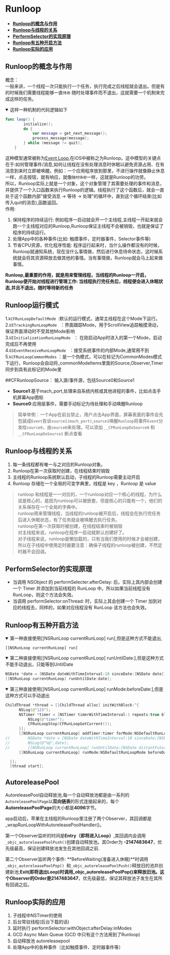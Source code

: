 # Runloop

- **[Runloop的概念与作用](#runloop的概念与作用)**
- **[Runloop与线程的关系](#runloop与线程的关系)**
- **[PerformSelector的实现原理](#performSelector的实现原理)**
- **[Runloop有五种开启方法](#runloop有五种开启方法)**
- **[Runloop实际的应用](#runloop实际的应用)**


## Runloop的概念与作用
概念：  
一般来讲，一个线程一次只能执行一个任务，执行完成之后线程就会退出。但是有的时候我们需要线程能够一直``待命`` 随时处理事件而不退出，这就需要一个机制来完成这样的任务。
<details open>
  <summary>这样一种机制的代码逻辑如下</summary>

```swift
func loop() {	
		initialize();
		do {
			var message = get_next_message();
			process_message(message);
		} while (message != quit);
	}
```
这种模型通常被称为[Event Loop](
http://en.wikipedia.org/wiki/Event_loop),在iOS中被称之为Runloop。这中模型的关键点在于:如何管理事件/消息,如何让线程在没有处理消息时休眠以避免资源占用、在有消息到来时立即被唤醒。例如：一个应用程序放到那里，不进行操作就像静止休息一样，点击按钮，就有响应，就像``随时待命``一样，这就是Runloop的功劳。  
所以，Runloop实际上就是一个对象，这个对象管理了其需要处理的事件和消息，并提供了一个入口函数来执行Runloop的逻辑。线程执行了这个函数后，就会一直处于这个函数内部"接受消息 -> 等待 -> 处理"的循环中，直到这个循环结束(比如传入quit的消息),函数返回。	
作用:		
1. 保持程序的持续运行: 例如程序一启动就会开一个主线程,主线程一开起来就会跑一个主线程对应的Runloop,Runloop保证主线程不会被销毁，也就是保证了程序的持续运行。	
2. 处理App中的各种事件(比如: 触摸事件，定时器事件，Selector事件等)	
3. 节省CPU资源，优化程序性能: 程序运行起来时，当什么操作都没有的时候，Runloop就通知系统，现在没什么事情做，然后进行休息待命状态，这时候系统就会将其资源释放去做其他的事情。当有事情做，Runloop就会马上起来做事情。	

**Runloop,最重要的作用，就是用来管理线程，当线程的Runloop一开启，Runloop便开始对线程进行管理工作: 当线程执行完任务后，线程便会进入休眠状态,并且不退出，随时等待新的任务**

## Runloop运行模式
1.```kCFRunLoopDefaultMode ```:默认的运行模式，通常主线程在这个Mode下运行。	 
2.```UITrackingRunLoopMode ``` ：界面跟踪Mode，用于ScrollView追踪触摸滑动，保证界面滑动时不受其他Mode影响   
3.```UIInitializationRunLoopMode ```  ： 在刚启动App时进入的第一个Mode，启动完成后不再使用   
4.```GSEventReceiveRunLoopMode ``` ：接受系统事件的内部Mode,通常用不到  
5.```kCFRunLoopCommonModes``` ：是一个伪模式，可以在标记为CommonModes模式下运行，Runloop会自动将_commonModeItems里面的Source,Observer,Timer同步到具有此标记的Mode里  

##CFRunloopSource： 输入源/事件源，包括Source0和Source1
* **Source1**:基于mach_port,处理来自系统内核或其他进程的事件，比如点击手机屏幕App图标
* **Source0**:应用层事件，需要手动标记为待处理和手动唤醒Runloop  

>简单举例：一个App在前台禁止，用户点击App界面，屏幕表面的事件会先包装成```Event```告诉```source1(mach_port)```,```source1```唤醒```Runloop```将事件```Event```分发给```source0```，由```source0```来处理。可以添加 ```__CFRunLoopDoSource0``` 和 ```__CFRunLoopDoSource1``` 断点查看



## Runloop与线程的关系
1. 每一条线程都有唯一与之对应的Runloop对象。
2. Runloop在第一次获取时创建，在线程结束时销毁
3. 主线程的Runloop系统默认启动，子线程的Runloop需要主动开启
4. Runloop 存储在一个全局的可变字典里，线程是 key ，Runloop 是 value 

> runloop 和线程是一一对应的，一个runloop对应一个核心的线程，为什么说是核心的，是因为runloop可以被嵌套，但是核心的只能有一个，他们的关系保存在一个全局的字典中。	
> runloop用来管理线程，当线程的runloop被开启后，线程会在执行完任务后进入休眠状态，有了任务就会被唤醒去执行任务。	
> runloop在第一次获取时被创建，在线程结束时被销毁	
	对主线程来说，runloop在程序一启动就默认创建好了。	
	对子线程来说，runloop是懒加载的，只有当我们使用的时候才会被创建，所以在子线程中使用定时器要注意：确保子线程的runloop被创建，不然定时器不会回调。		



## PerformSelector的实现原理
* 当调用 NSObject 的 performSelecter:afterDelay: 后，实际上其内部会创建一个 Timer 并添加到当前线程的 RunLoop 中。所以如果当前线程没有 RunLoop，则这个方法会失效。		
* 当调用 performSelector:onThread: 时，实际上其会创建一个 Timer 加到对应的线程去，同样的，如果对应线程没有 RunLoop 该方法也会失效。

## Runloop有五种开启方法	 
<details open>
  <summary>第一种直接使用[[NSRunLoop currentRunLoop] run],但是这种方式不能退出,</summary>
  
  ```
  [[NSRunLoop currentRunLoop] run]
  
  ```	
  </details>	
  
  <details open>
  <summary>第二种直接使用[[NSRunLoop currentRunLoop] runUntilDate:],但是这种方式不能手动退出，只能等到UntilDate</summary>
  
  ```swift
  NSDate *date = [NSDate dateWithTimeInterval:10 sinceDate:[NSDate date]];
  [[NSRunLoop currentRunLoop] runUntilDate:date];
  ```	
  </details>	
  
  <details open>
  <summary>第三种直接使用[[NSRunLoop currentRunLoop] runMode:beforeDate:],但是这种方式可以手动退出</summary>
  
  ```swift
  ChildThread *thread = [[ChildThread alloc] initWithBlock:^{
        NSLog(@"123");
        NSTimer *timer = [NSTimer timerWithTimeInterval:1 repeats:true block:^(NSTimer * _Nonnull timer) {
            NSLog(@"timer");
            CFRunLoopStop(CFRunLoopGetCurrent());
        }];
        [[NSRunLoop currentRunLoop] addTimer:timer forMode:NSDefaultRunLoopMode];
//        NSDate *date = [NSDate dateWithTimeInterval:10 sinceDate:[NSDate date]];
//        NSLog(@"%@",date);
//        [[NSRunLoop currentRunLoop] runUntilDate:[NSDate distantFuture]];
        [[NSRunLoop currentRunLoop] runMode:NSDefaultRunLoopMode beforeDate:[NSDate distantFuture]];

    }];
    [thread start];
  ```	
  </details>	


## AutoreleasePool
AutoreleasePool自动释放池,每一个自动释放池都是由一系列的```AutoreleasePoolPage```以**双向链表**的形式连接起来的，每个**AutoreleasePoolPage**的大小都是**4096**字节。

app启动后，苹果在主线程的Runloop里注册了两个Observer，其回调都是_wrapRunLoopWithAutoreleasePoolHandler()。

第一个Observer监听的时间是**Entry（即将进入Loop）**,其回调内会调用```_objc_autoreleasePoolPush()```创建自动释放池。其Order为 **-2147483647**，优先级最高，保证创建释放池发生在其他回调之前.

第二个Observer监听两个事件: **BeforeWaiting(准备进入休眠)**时调用```_objc_autoreleasePoolPop() ```和```_objc_autoreleasePoolPush()```释放旧的池并创建新池;**Exit(即将退出Loop)**时调用**_objc_autoreleasePoolPop()**来释放旧池。这个Observer的Order是**2147483647**，优先级最低，保证其释放池子发生在其所有回调之后。

## Runloop实际的应用
1. 子线程中NSTimer的使用
2. 后台常驻线程(后台下载的话)
3. 延时执行 performSelector:withObject:afterDelay:inModes
4. GCD Async Main Queue (GCD 中只有这个方法用到了Runloop)
5. 自动释放池 autoreleasepool
6. 处理App中的各种事件（比如触摸事件、定时器事件等）

